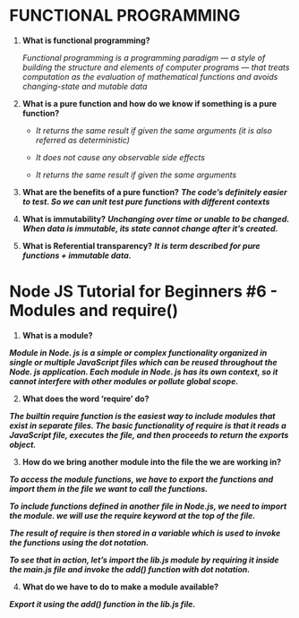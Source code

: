 # FUNCTIONAL PROGRAMMING

1. **What is functional programming?**

    *Functional programming is a programming paradigm — a style of building the structure and elements of computer programs — that treats computation as the evaluation of mathematical functions and avoids changing-state and mutable data*

2. **What is a pure function and how do we know if something is a pure function?**
    - *It returns the same result if given the same arguments (it is also referred as deterministic)*
    - *It does not cause any observable side effects*

    - *It returns the same result if given the same arguments*

3. **What are the benefits of a pure function?**
***The code’s definitely easier to test. So we can unit test pure functions with different contexts***

4. **What is immutability?**
***Unchanging over time or unable to be changed. When data is immutable, its state cannot change after it’s created.***

5. **What is Referential transparency?**
***It is term described for pure functions + immutable data.***






# Node JS Tutorial for Beginners #6 - Modules and require()

1. **What is a module?**

***Module in Node. js is a simple or complex functionality organized in single or multiple JavaScript files which can be reused throughout the Node. js application. Each module in Node. js has its own context, so it cannot interfere with other modules or pollute global scope.***

2. **What does the word ‘require’ do?**

***The builtin require function is the easiest way to include modules that exist in separate files. The basic functionality of require is that it reads a JavaScript file, executes the file, and then proceeds to return the exports object.***

3. **How do we bring another module into the file the we are working in?**

***To access the module functions, we have to export the functions and import them in the file we want to call the functions.***

***To include functions defined in another file in Node.js, we need to import the module. we will use the require keyword at the top of the file.***

***The result of require is then stored in a variable which is used to invoke the functions using the dot notation.***

***To see that in action, let’s import the lib.js module by requiring it inside the main.js file and invoke the add() function with dot notation.***

4. **What do we have to do to make a module available?**

***Export it using the add() function in the lib.js file.***